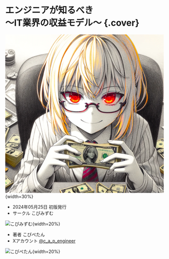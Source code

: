 # エンジニアが知るべき<br>～IT業界の収益モデル～ {.cover}

<div class="subtitle">

![エンジニアが知るべき～IT業界の収益モデル～](./images/cover/money.webp){width=30%}

</div>

<div class="author">

- 2024年05月25日&nbsp;初版発行
- サークル&nbsp;こぴみずむ

![こぴみずむ](./images/cover/circle.jpg){width=20%}

- 著者&nbsp;こぴぺたん
- Xアカウント&nbsp;[@c_a_p_engineer](https://twitter.com/c_a_p_engineer)

![こぴぺたん](./images/cover/author.jpeg){width=20%}

</div>
